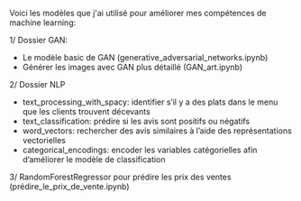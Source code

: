 Voici les modèles que j'ai utilisé pour améliorer mes compétences de machine learning:

1/ Dossier GAN:
- Le modèle basic de GAN (generative_adversarial_networks.ipynb)
- Générer les images avec GAN plus détaillé (GAN_art.ipynb)

2/ Dossier NLP
- text_processing_with_spacy: identifier s’il y a des plats dans le menu que les clients trouvent décevants
- text_classification: prédire si les avis sont positifs ou négatifs
- word_vectors: rechercher des avis similaires à l’aide des représentations vectorielles
- categorical_encodings: encoder les variables catégorielles afin d’améliorer le modèle de classification

3/ RandomForestRegressor pour prédire les prix des ventes (prédire_le_prix_de_vente.ipynb)




